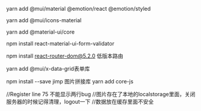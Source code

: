 yarn add @mui/material @emotion/react @emotion/styled

yarn add @mui/icons-material

yarn add @material-ui/core

npm install react-material-ui-form-validator

npm install react-router-dom@5.2.0  低版本路由

yarn add @mui/x-data-grid表单库

npm install --save jimp 图片拼接库
yarn add core-js

//Register line 75 不能显示两行bug
//图片存在了本地的localstorage里面，关闭服务器的时候记得清理，logout一下
//数据放在缓存里面不安全